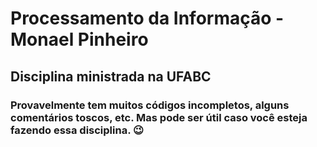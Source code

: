 # Processamento da Informação - Monael Pinheiro
## Disciplina ministrada na UFABC
### Provavelmente tem muitos códigos incompletos, alguns comentários toscos, etc. Mas pode ser útil caso você esteja fazendo essa disciplina. :wink:

